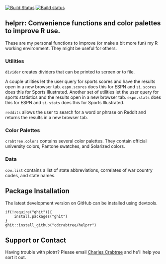 [![Build Status](https://travis-ci.org/cdcrabtree/helprr.svg?branch=master)](https://travis-ci.org/cdcrabtree/plotrr) [![Build status](https://ci.appveyor.com/api/projects/status/github/cdcrabtree/helprr?svg=true)](https://ci.appveyor.com/api/projects/status/github/cdcrabtree/)

## helprr: Convenience functions and color palettes to improve R use.

These are my personal functions to improve (or make a bit more fun) my R working environment. They might be useful for others.

### Utilities
`divider` creates dividers that can be printed to screen or to file. 

A couple utilities let the user query for sports scores and have the results open in a new browser tab. `espn.scores` does this for ESPN and `si.scores` does this for Sports Illustrated. Another set of utilities let the user query for sports statistics and the results open in a new browser tab. `espn.stats` does this for ESPN and `si.stats` does this for Sports Illustrated.

`reddits` allows the user to search for a word or phrase on Reddit and returns the results in a new browser tab.

### Color Palettes
`crabtree.colors` contains several color palettes. They contain official university colors, Pantone swatches, and Solarized colors.

### Data
`cow.list` contains a list of state abbreviations, correlates of war country codes, and state names.

## Package Installation
The latest development version on GitHub can be installed using devtools.

```
if(!require("ghit")){
    install.packages("ghit")
}
ghit::install_github("cdcrabtree/helprr")
```

## Support or Contact
Having trouble with plotrr? Please email [Charles Crabtree](mailto:ccrabtr@umich.edu) and he'll help you sort it out.
